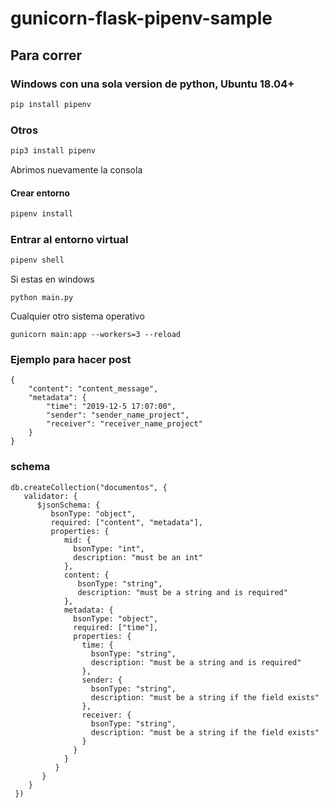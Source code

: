 # gunicorn-flask-pipenv-sample

## Para correr

### Windows con una sola version de python, Ubuntu 18.04+

```bash
pip install pipenv
```

### Otros

```bash
pip3 install pipenv
```

Abrimos nuevamente la consola

#### Crear entorno

```bash
pipenv install
```


### Entrar al entorno virtual
```bash
pipenv shell
```
Si estas en windows
```
python main.py
```

Cualquier otro sistema operativo
```
gunicorn main:app --workers=3 --reload
```
### Ejemplo para hacer post
```
{
	"content": "content_message",
	"metadata": {
		"time": "2019-12-5 17:07:00",
		"sender": "sender_name_project",
		"receiver": "receiver_name_project"
	}
}
```
### schema
```
db.createCollection("documentos", {
   validator: {
      $jsonSchema: {
         bsonType: "object",
         required: ["content", "metadata"],
         properties: {
            mid: {
              bsonType: "int",
              description: "must be an int"
            },
            content: {
               bsonType: "string",
               description: "must be a string and is required"
            },
            metadata: {
              bsonType: "object",
              required: ["time"],
              properties: {
                time: {
                  bsonType: "string",
                  description: "must be a string and is required"
                },
                sender: {
                  bsonType: "string",
                  description: "must be a string if the field exists"
                },
                receiver: {
                  bsonType: "string",
                  description: "must be a string if the field exists"
                }
              }
            }
          }
       }
    }
 })
```
